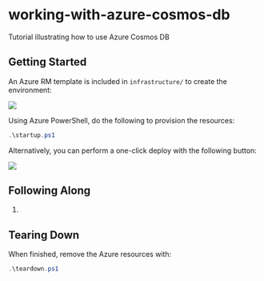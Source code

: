 # working-with-azure-cosmos-db

Tutorial illustrating how to use Azure Cosmos DB

## Getting Started

An Azure RM template is included in `infrastructure/` to create the environment:

<a href="http://armviz.io/#/?load=https%3A%2F%2Fraw.githubusercontent.com%2Flrakai%2Fworking-with-cosmos-db%2Fmaster%2Finfrastructure%2Farm-template.json">
    <img src="https://camo.githubusercontent.com/536ab4f9bc823c2e0ce72fb610aafda57d8c6c12/687474703a2f2f61726d76697a2e696f2f76697375616c697a65627574746f6e2e706e67" data-canonical-src="http://armviz.io/visualizebutton.png" style="max-width:100%;">
</a>

Using Azure PowerShell, do the following to provision the resources:

```ps1
.\startup.ps1
```

Alternatively, you can perform a one-click deploy with the following button:

<a href="https://portal.azure.com/#create/Microsoft.Template/uri/https%3A%2F%2Fraw.githubusercontent.com%2Flrakai%2Fworking-with-cosmos-db%2Fmaster%2Finfrastructure%2Farm-template.json">
    <img src="https://camo.githubusercontent.com/9285dd3998997a0835869065bb15e5d500475034/687474703a2f2f617a7572656465706c6f792e6e65742f6465706c6f79627574746f6e2e706e67" data-canonical-src="http://azuredeploy.net/deploybutton.png" style="max-width:100%;">
</a>

## Following Along

1. 

## Tearing Down

When finished, remove the Azure resources with:

```ps1
.\teardown.ps1
```